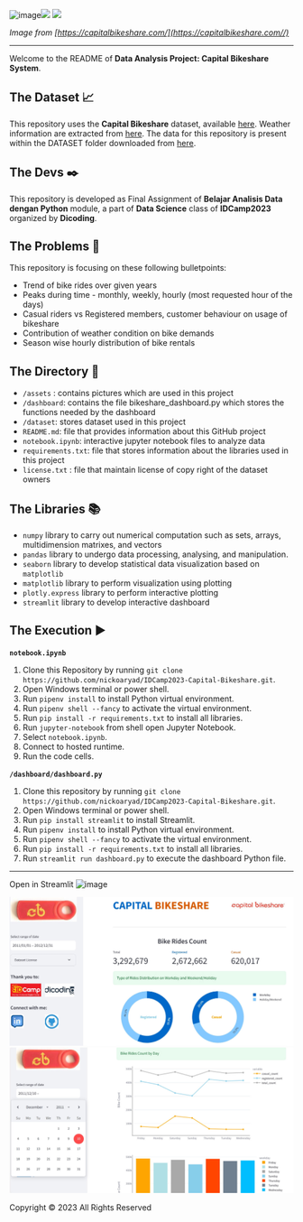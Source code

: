 ![image](https://github.com/nickoaryad/IDCamp2023-Capital-Bikeshare/assets/153177885/7ce89755-ed27-448c-aef0-e1a04d40991a)![](https://cdn.lyft.com/static/bikesharefe/logo/CapitalBikeshare-main.svg)
![](https://images.ctfassets.net/p6ae3zqfb1e3/7EvTCz4yh5EjYm5PBF2F7b/2af90f1c0cf365a12d088f5021cb0b6d/CaBi_CaBiforEveryone_Hero_2x.png?w=1500&q=60&fm=webp)

*Image from [https://capitalbikeshare.com/](https://capitalbikeshare.com//)*

---

Welcome to the README of **Data Analysis Project: Capital Bikeshare System**. 

## The Dataset 📈
This repository uses the **Capital Bikeshare** dataset, available [here](http://capitalbikeshare.com/system-data). Weather information are extracted from [here](http://www.freemeteo.com). The data for this repository is present within the DATASET folder downloaded from [here](https://drive.google.com/file/d/1RaBmV6Q6FYWU4HWZs80Suqd7KQC34diQ/view?usp=sharing).

## The Devs ✒️
This repository is developed as Final Assignment of **Belajar Analisis Data dengan Python** module, a part of **Data Science** class of **IDCamp2023** organized by **Dicoding**. 

## The Problems 📝
This repository is focusing on these following bulletpoints:
* Trend of bike rides over given years
* Peaks during time - monthly, weekly, hourly (most requested hour of the days)
* Casual riders vs Registered members, customer behaviour on usage of bikeshare
* Contribution of weather condition on bike demands
* Season wise hourly distribution of bike rentals

## The Directory 📂
* `/assets` : contains pictures which are used in this project
* `/dashboard`: contains the file bikeshare_dashboard.py which stores the functions needed by the dashboard
* `/dataset`: stores dataset used in this project
* `README.md`: file that provides information about this GitHub project
* `notebook.ipynb`: interactive jupyter notebook files to analyze data
* `requirements.txt`: file that stores information about the libraries used in this project
* `license.txt` : file that maintain license of copy right of the dataset owners

## The Libraries 📚
* `numpy` library to carry out numerical computation such as sets, arrays, multidimension matrixes, and vectors
* `pandas` library to undergo data processing, analysing, and manipulation.
* `seaborn` library to develop statistical data visualization based on `matplotlib`
* `matplotlib` library to perform visualization using plotting
* `plotly.express` library to perform interactive plotting
* `streamlit` library to develop interactive dashboard

## The Execution ▶
**`notebook.ipynb`**
1. Clone this Repository by running `git clone https://github.com/nickoaryad/IDCamp2023-Capital-Bikeshare.git`.
2. Open Windows terminal or power shell.
3. Run `pipenv install` to install Python virtual environment.
4. Run `pipenv shell --fancy` to activate the virtual environment.
5. Run `pip install -r requirements.txt` to install all libraries. 
6. Run `jupyter-notebook` from shell open Jupyter Notebook.
7. Select `notebook.ipynb`.
8. Connect to hosted runtime.
9. Run the code cells.

**`/dashboard/dashboard.py`**
1. Clone this repository by running `git clone https://github.com/nickoaryad/IDCamp2023-Capital-Bikeshare.git`.
2.  Open Windows terminal or power shell.
3.  Run `pip install streamlit` to install Streamlit.
4.  Run `pipenv install` to install Python virtual environment.
5.  Run `pipenv shell --fancy` to activate the virtual environment.
6.  Run `pip install -r requirements.txt` to install all libraries.
7.  Run `streamlit run dashboard.py` to execute the dashboard Python file.

---
 Open in Streamlit ![image](https://github.com/nickoaryad/IDCamp2023-Capital-Bikeshare/assets/153177885/2941445b-6bbe-4c3c-a4f3-29b6e3c9094b)

 ![](https://raw.githubusercontent.com/nickoaryad/IDCamp2023-Capital-Bikeshare/main/assets/Dashboard_screenshoot1.jpg)
 ![](https://raw.githubusercontent.com/nickoaryad/IDCamp2023-Capital-Bikeshare/main/assets/Dashboard_screenshoot2.jpg)


Copyright © 2023 All Rights Reserved
